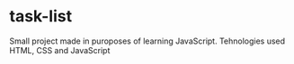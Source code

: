 # task-list
Small project made in puroposes of learning JavaScript. Tehnologies used HTML, CSS and JavaScript
